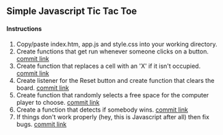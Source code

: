 ## Simple Javascript Tic Tac Toe

#### Instructions
1. Copy/paste index.htm, app.js and style.css into your working directory.
2. Create functions that get run whenever someone clicks on a button. [commit link](https://github.com/rogergraves/tictactoe/commit/d136c276c8084ea0867f2b713e8af9c70d7630ef)
3. Create function that replaces a cell with an 'X' if it isn't occupied. [commit link](https://github.com/rogergraves/tictactoe/commit/b9932462f400e7bd832385378044ee1bc7e7e288)
4. Create listener for the Reset button and create function that clears the board. [commit link](https://github.com/rogergraves/tictactoe/commit/0232de53571ad7ed98b90e7c7129b850022b7432)
5. Create function that randomly selects a free space for the computer player to choose. [commit link](https://github.com/rogergraves/tictactoe/commit/2579a455463c43aed6337897c26f67fc57a2c42b)
6. Create a function that detects if somebody wins. [commit link](https://github.com/rogergraves/tictactoe/commit/7ad7ac4df62ccab68727895039165c9972d2fdd3)
7. If things don't work properly (hey, this is Javascript after all) then fix bugs. [commit link](https://github.com/rogergraves/tictactoe/commit/6ad7d6989e07cfaa1d52880e5be0c345536e5687)
